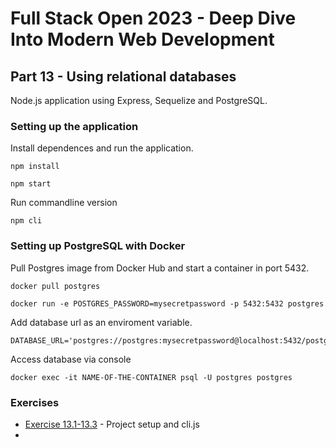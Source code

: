 # Full Stack Open 2023 - Deep Dive Into Modern Web Development

## Part 13 - Using relational databases

Node.js application using Express, Sequelize and PostgreSQL.

### Setting up the application 

Install dependences and run the application.

    npm install 

    npm start

Run commandline version

    npm cli

### Setting up PostgreSQL with Docker

Pull Postgres image from Docker Hub and start a container in port 5432.

    docker pull postgres
    
    docker run -e POSTGRES_PASSWORD=mysecretpassword -p 5432:5432 postgres

Add database url as an enviroment variable.

    DATABASE_URL='postgres://postgres:mysecretpassword@localhost:5432/postgres'

Access database via console 

    docker exec -it NAME-OF-THE-CONTAINER psql -U postgres postgres

### Exercises

- [Exercise 13.1-13.3](/tree/13.1-13.3) -  Project setup and cli.js
- 